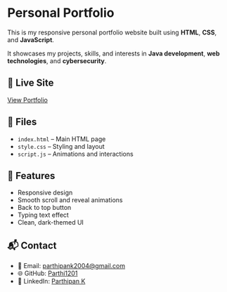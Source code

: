 # Personal Portfolio

This is my responsive personal portfolio website built using **HTML**, **CSS**, and **JavaScript**.

It showcases my projects, skills, and interests in **Java development**, **web technologies**, and **cybersecurity**.

## 🔗 Live Site

[View Portfolio](link)  

## 📁 Files

- `index.html` – Main HTML page  
- `style.css` – Styling and layout  
- `script.js` – Animations and interactions

## 📌 Features

- Responsive design  
- Smooth scroll and reveal animations  
- Back to top button  
- Typing text effect  
- Clean, dark-themed UI

## 📬 Contact

- 📧 Email: parthipank2004@gmail.com  
- 🌐 GitHub: [Parthi1201](https://github.com/Parthi1201)  
- 💼 LinkedIn: [Parthipan K](www.linkedin.com/in/parthipank2004)

